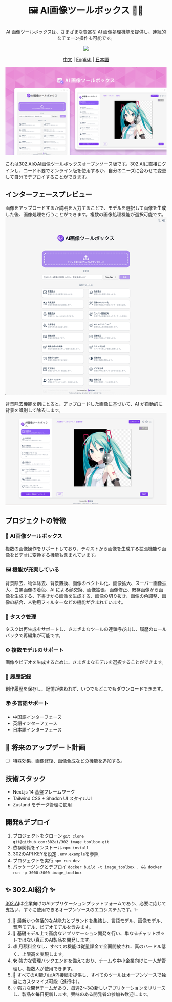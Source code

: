 # <p align="center">🖼️ AI画像ツールボックス 🚀✨</p>

<p align="center">AI 画像ツールボックスは、さまざまな豊富な AI 画像処理機能を提供し、連続的なチェーン操作も可能です。</p>

<p align="center"><a href="https://302.ai/ja/tools/pictool/" target="blank"><img src="https://file.302.ai/gpt/imgs/github/20250102/72a57c4263944b73bf521830878ae39a.png" /></a></p >

<p align="center"><a href="README_zh.md">中文</a> | <a href="README.md">English</a> | <a href="README_ja.md">日本語</a></p>

![pic-tool](docs/图片工具箱jp.png) 

これは[302.AI](https://302.ai/ja/)の[AI画像ツールボックス](https://302.ai/ja/tools/pictool/)オープンソース版です。302.AIに直接ログインし、コード不要でオンライン版を使用するか、自分のニーズに合わせて変更して自分でデプロイすることができます。


## インターフェースプレビュー
画像をアップロードするか説明を入力することで、モデルを選択して画像を生成した後、画像処理を行うことができます。複数の画像処理機能が選択可能です。
![pic-tool](docs/ja/pic-tool.png)     

背景除去機能を例にとると、アップロードした画像に基づいて、AI が自動的に背景を識別して除去します。
![pic-tool](docs/ja/图片工具箱日1.png)


## プロジェクトの特徴

### 🎥 AI画像ツールボックス
複数の画像操作をサポートしており、テキストから画像を生成する拡張機能や画像をビデオに変換する機能も含まれています。
### 🖼️ 機能が充実している
背景除去、物体除去、背景置換、画像のベクトル化、画像拡大、スーパー画像拡大、白黒画像の着色、AI による顔交換、画像拡張、画像修正、既存画像から画像を生成する、下書きから画像を生成する、画像の切り抜き、画像の色調整、画像の結合、人物用フィルターなどの機能が含まれています。
### 🔄 タスク管理
タスクは再生成をサポートし、さまざまなツールの連鎖呼び出し、履歴のロールバックで再編集が可能です。
### ⚙️ 複数モデルのサポート
画像やビデオを生成するために、さまざまなモデルを選択することができます。
### 📜 履歴記録
創作履歴を保存し、記憶が失われず、いつでもどこでもダウンロードできます。
### 🌍 多言語サポート
- 中国語インターフェース
- 英語インターフェース
- 日本語インターフェース

## 🚩 将来のアップデート計画
- [ ] 特殊効果、画像修復、画像合成などの機能を追加する。


## 技術スタック

- Next.js 14 基盤フレームワーク
- Tailwind CSS + Shadcn UI スタイルUI
- Zustand をデータ管理に使用

## 開発&デプロイ

1. プロジェクトをクローン `git clone git@github.com:302ai/302_image_toolbox.git`
2. 依存関係をインストール `npm install`
3. 302のAPI KEYを設定 `.env.example`を参照
4. プロジェクトを実行 `npm run dev`
5. パッケージングとデプロイ `docker build -t image_toolbox . && docker run -p 3000:3000 image_toolbox`


## ✨ 302.AI紹介 ✨

[302.AI](https://302.ai)は企業向けのAIアプリケーションプラットフォームであり、必要に応じて支払い、すぐに使用できるオープンソースのエコシステムです。✨

1. 🧠 最新かつ包括的なAI能力とブランドを集結し、言語モデル、画像モデル、音声モデル、ビデオモデルを含みます。
2. 🚀 基礎モデル上で高度なアプリケーション開発を行い、単なるチャットボットではない真正のAI製品を開発します。
3. 💰 月額料金なし、すべての機能は従量課金で全面開放され、真のハードル低く、上限高を実現します。
4. 🛠 強力な管理バックエンドを備えており、チームや中小企業向けに一人が管理し、複数人が使用できます。
5. 🔗 すべてのAI能力はAPI接続を提供し、すべてのツールはオープンソースで独自にカスタマイズ可能（進行中）。
6. 💡 強力な開発チームがあり、毎週2〜3の新しいアプリケーションをリリースし、製品を毎日更新します。興味のある開発者の参加も歓迎します。
